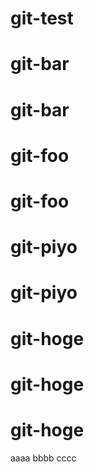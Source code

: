 # git-test
# git-bar
# git-bar
# git-foo
# git-foo
# git-piyo
# git-piyo
# git-hoge
# git-hoge
# git-hoge
aaaa
bbbb
cccc

